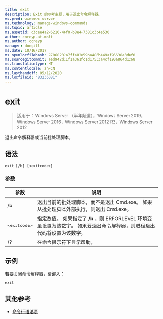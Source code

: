 ```yaml
---
title: exit
description: Exit 的参考主题，用于退出命令解释器。
ms.prod: windows-server
ms.technology: manage-windows-commands
ms.topic: article
ms.assetid: d3cee4a2-6210-46f0-b8e4-7381c3c4e530
author: coreyp-at-msft
ms.author: coreyp
manager: dongill
ms.date: 10/16/2017
ms.openlocfilehash: 97068232a7ffa82e59ba486b449af96638e3d8f0
ms.sourcegitcommit: aed942d11f1a361fc1d17553a4cf190a864d1268
ms.translationtype: MT
ms.contentlocale: zh-CN
ms.lasthandoff: 05/12/2020
ms.locfileid: "83235081"
---
```

# <a name="exit"></a>exit

> 适用于： Windows Server （半年频道），Windows Server 2019，Windows Server 2016，Windows Server 2012 R2，Windows Server 2012

退出命令解释器或当前批处理脚本。

## <a name="syntax"></a>语法

```
exit [/b] [<exitcode>]
```

### <a name="parameters"></a>参数

| 参数 | 说明 |
| --------- | ----------- |
| /b | 退出当前的批处理脚本，而不是退出 Cmd.exe。 如果从批处理脚本外部执行，则退出 Cmd.exe。 |
| `<exitcode>` | 指定数值。 如果指定了 **/b** ，则 ERRORLEVEL 环境变量设置为该数字。 如果要退出命令解释器，则进程退出代码将设置为该数字。 |
| /? | 在命令提示符下显示帮助。 |

## <a name="examples"></a>示例

若要关闭命令解释器，请键入：

```
exit
```

## <a name="additional-references"></a>其他参考

- [命令行语法项](command-line-syntax-key.md)
